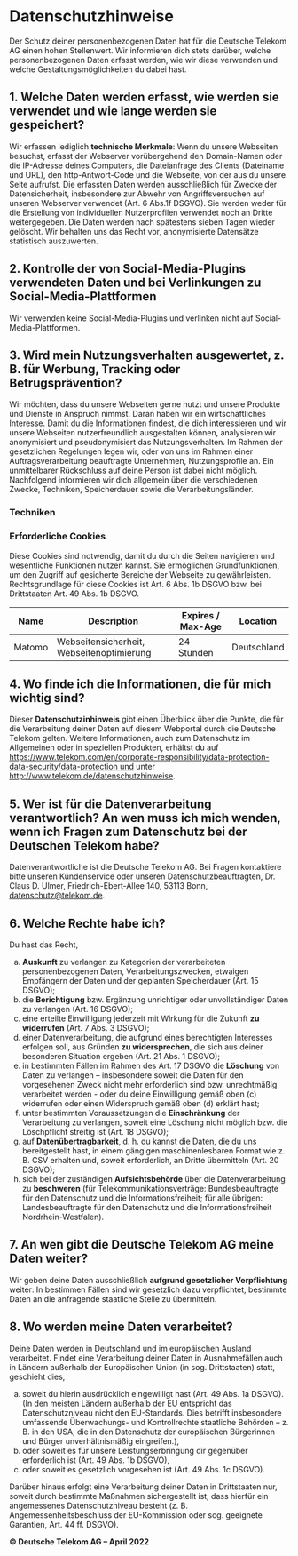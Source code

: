 # Datenschutzhinweise

Der Schutz deiner personenbezogenen Daten hat für die Deutsche Telekom AG einen hohen Stellenwert. Wir informieren dich stets darüber, welche personenbezogenen Daten erfasst werden, wie wir diese verwenden und welche Gestaltungsmöglichkeiten du dabei hast.

## 1. Welche Daten werden erfasst, wie werden sie verwendet und wie lange werden sie gespeichert?

Wir erfassen lediglich **technische Merkmale**: Wenn du unsere Webseiten besuchst, erfasst der Webserver vorübergehend den Domain-Namen oder die IP-Adresse deines Computers, die Dateianfrage des Clients (Dateiname und URL), den http-Antwort-Code und die Webseite, von der aus du unsere Seite aufrufst. Die erfassten Daten werden ausschließlich für Zwecke der Datensicherheit, insbesondere zur Abwehr von Angriffsversuchen auf unseren Webserver verwendet (Art. 6 Abs.1f DSGVO). Sie werden weder für die Erstellung von individuellen Nutzerprofilen verwendet noch an Dritte weitergegeben. Die Daten werden nach spätestens sieben Tagen wieder gelöscht. Wir behalten uns das Recht vor, anonymisierte Datensätze statistisch auszuwerten.

## 2. Kontrolle der von Social-Media-Plugins verwendeten Daten und bei Verlinkungen zu Social-Media-Plattformen

Wir verwenden keine Social-Media-Plugins und verlinken nicht auf Social-Media-Plattformen.

## 3. Wird mein Nutzungsverhalten ausgewertet, z. B. für Werbung, Tracking oder Betrugsprävention?

Wir möchten, dass du unsere Webseiten gerne nutzt und unsere Produkte und Dienste in Anspruch nimmst. Daran haben wir ein wirtschaftliches Interesse. Damit du die Informationen findest, die dich interessieren und wir unsere Webseiten nutzerfreundlich ausgestalten können, analysieren wir anonymisiert und pseudonymisiert das Nutzungsverhalten. Im Rahmen der gesetzlichen Regelungen legen wir, oder von uns im Rahmen einer Auftragsverarbeitung beauftragte Unternehmen, Nutzungsprofile an. Ein unmittelbarer Rückschluss auf deine Person ist dabei nicht möglich. Nachfolgend informieren wir dich allgemein über die verschiedenen Zwecke, Techniken, Speicherdauer sowie die Verarbeitungsländer.

### Techniken

### Erforderliche Cookies

Diese Cookies sind notwendig, damit du durch die Seiten navigieren und wesentliche Funktionen nutzen kannst. Sie ermöglichen Grundfunktionen, um den Zugriff auf gesicherte Bereiche der Webseite zu gewährleisten. Rechtsgrundlage für diese Cookies ist Art. 6 Abs. 1b DSGVO bzw. bei Drittstaaten Art. 49 Abs. 1b DSGVO.

| Name   | Description                               | Expires / Max-Age | Location    |
| ------ | ----------------------------------------- | ----------------- | ----------- |
| Matomo | Webseitensicherheit, Webseitenoptimierung | 24 Stunden        | Deutschland |

## 4. Wo finde ich die Informationen, die für mich wichtig sind?

Dieser **Datenschutzinhinweis** gibt einen Überblick über die Punkte, die für die Verarbeitung deiner Daten auf diesem Webportal durch die Deutsche Telekom gelten. Weitere Informationen, auch zum Datenschutz im Allgemeinen oder in speziellen Produkten, erhältst du auf https://www.telekom.com/en/corporate-responsibility/data-protection-data-security/data-protection und unter http://www.telekom.de/datenschutzhinweise.

## 5. Wer ist für die Datenverarbeitung verantwortlich? An wen muss ich mich wenden, wenn ich Fragen zum Datenschutz bei der Deutschen Telekom habe?

Datenverantwortliche ist die Deutsche Telekom AG. Bei Fragen kontaktiere bitte unseren Kundenservice oder unseren Datenschutzbeauftragten, Dr. Claus D. Ulmer, Friedrich-Ebert-Allee 140, 53113 Bonn, datenschutz@telekom.de.

## 6. Welche Rechte habe ich?

Du hast das Recht,

<ol type="a">
    <li><b>Auskunft</b> zu verlangen zu Kategorien der verarbeiteten personenbezogenen Daten, Verarbeitungszwecken, etwaigen Empfängern der Daten und der geplanten Speicherdauer (Art. 15 DSGVO);</li>
    <li>die <b>Berichtigung</b> bzw. Ergänzung unrichtiger oder unvollständiger Daten zu verlangen (Art. 16 DSGVO);</li>
    <li>eine erteilte Einwilligung jederzeit mit Wirkung für die Zukunft <b>zu widerrufen</b> (Art. 7 Abs. 3 DSGVO);</li>
    <li>einer Datenverarbeitung, die aufgrund eines berechtigten Interesses erfolgen soll, aus Gründen <b>zu widersprechen</b>, die sich aus deiner besonderen Situation ergeben (Art. 21 Abs. 1 DSGVO);</li>
    <li>in bestimmten Fällen im Rahmen des Art. 17 DSGVO die <b>Löschung</b> von Daten zu verlangen – insbesondere soweit die Daten für den vorgesehenen Zweck nicht mehr erforderlich sind bzw. unrechtmäßig verarbeitet werden - oder du deine Einwilligung gemäß oben (c) widerrufen oder einen Widerspruch gemäß oben (d) erklärt hast;</li>
    <li>unter bestimmten Voraussetzungen die <b>Einschränkung</b> der Verarbeitung zu verlangen, soweit eine Löschung nicht möglich bzw. die Löschpflicht streitig ist (Art. 18 DSGVO);</li>
    <li>auf <b>Datenübertragbarkeit</b>, d. h. du kannst die Daten, die du uns bereitgestellt hast, in einem gängigen maschinenlesbaren Format wie z. B.  CSV erhalten und, soweit erforderlich, an Dritte übermitteln (Art. 20 DSGVO);</li>
    <li>sich bei der zuständigen <b>Aufsichtsbehörde</b> über die Datenverarbeitung zu <b>beschweren</b> (für Telekommunikationsverträge: Bundesbeauftragte für den Datenschutz und die Informationsfreiheit; für alle übrigen: Landesbeauftragte für den Datenschutz und die Informationsfreiheit Nordrhein-Westfalen).</li>
</ol>

## 7. An wen gibt die Deutsche Telekom AG meine Daten weiter?

Wir geben deine Daten ausschließlich **aufgrund gesetzlicher Verpflichtung** weiter: In bestimmen Fällen sind wir gesetzlich dazu verpflichtet, bestimmte Daten an die anfragende staatliche Stelle zu übermitteln.

## 8. Wo werden meine Daten verarbeitet?

Deine Daten werden in Deutschland und im europäischen Ausland verarbeitet. Findet eine Verarbeitung deiner Daten in Ausnahmefällen auch in Ländern außerhalb der Europäischen Union (in sog. Drittstaaten) statt, geschieht dies,

<ol type="a">
    <li>soweit du hierin ausdrücklich eingewilligt hast (Art. 49 Abs. 1a DSGVO). (In den meisten Ländern außerhalb der EU entspricht das Datenschutzniveau nicht den EU-Standards. Dies betrifft insbesondere umfassende Überwachungs- und Kontrollrechte staatliche Behörden – z. B. in den USA, die in den Datenschutz der europäischen Bürgerinnen und Bürger unverhältnismäßig eingreifen.),</li>
    <li>oder soweit es für unsere Leistungserbringung dir gegenüber erforderlich ist (Art. 49 Abs. 1b DSGVO),</li>
    <li>oder soweit es gesetzlich vorgesehen ist (Art. 49 Abs. 1c DSGVO).</li>
</ol>

Darüber hinaus erfolgt eine Verarbeitung deiner Daten in Drittstaaten nur, soweit durch bestimmte Maßnahmen sichergestellt ist, dass hierfür ein angemessenes Datenschutzniveau besteht (z. B. Angemessenheitsbeschluss der EU-Kommission oder sog. geeignete Garantien, Art. 44 ff. DSGVO).

**© Deutsche Telekom AG – April 2022**

